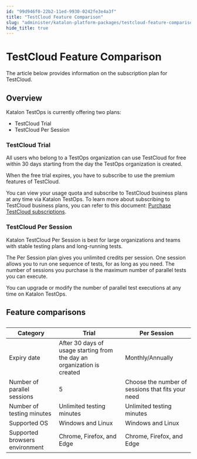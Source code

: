 ```yaml
---
id: "99d946f0-22b2-11ed-9930-0242fe3e4a3f"
title: "TestCloud Feature Comparison"
slug: "administer/katalon-platform-packages/testcloud-feature-comparison"
hide_title: true
---
```


# <a id="id" class="anchor_top_offset"/><a id="ariaid-title1" class="anchor_top_offset"/>TestCloud Feature Comparison

<p xmlns="http://www.w3.org/1999/xhtml" className="p">The article below provides information on the subscription plan   for TestCloud.</p> 

## <a id="id_1" class="anchor_top_offset"/>Overview

<p xmlns="http://www.w3.org/1999/xhtml" className="p">Katalon TestOps is currently offering two plans:</p> 
<ul xmlns="http://www.w3.org/1999/xhtml" className="ul"><li className="li">TestCloud Trial</li><li className="li">TestCloud Per Session</li></ul> 
      

### <a id="id_2" class="anchor_top_offset"/>TestCloud Trial

      
        
<p xmlns="http://www.w3.org/1999/xhtml" className="p">All users who belong to a TestOps organization can use TestCloud   for free within 30 days starting from the day the TestOps   organization is created.</p> 
        
<p xmlns="http://www.w3.org/1999/xhtml" className="p">When the free trial expires, you have to subscribe to use the   premium features of TestCloud.</p> 
        
<p xmlns="http://www.w3.org/1999/xhtml" className="p">You can view your usage quota and subscribe to TestCloud   business plans at any time via Katalon TestOps. To learn more about   subscribing to TestCloud business plans, you can refer to this   document: <a className="xref" href="/administer/administration-tasks/subscription-management/testcloud-subscription/subscribe-to-testcloud">Purchase     TestCloud subscriptions</a>.</p> 
      
    
      

### <a id="id_3" class="anchor_top_offset"/>TestCloud Per Session

      
        
<p xmlns="http://www.w3.org/1999/xhtml" className="p">Katalon TestCloud Per Session is best for large organizations   and teams with stable testing plans and long-running tests.</p> 
        
<p xmlns="http://www.w3.org/1999/xhtml" className="p">The Per Session plan gives you unlimited credits per session.   One session allows you to run one sequence of tests, for as long as   you need. The number of sessions you purchase is the maximum number   of parallel tests you can execute.</p> 
        
<p xmlns="http://www.w3.org/1999/xhtml" className="p">You can upgrade or modify the number of parallel test executions   at any time on Katalon TestOps.</p> 
      
    

## <a id="id_4" class="anchor_top_offset"/>Feature comparisons

<table xmlns="http://www.w3.org/1999/xhtml" className="table anchor_top_offset" id="id_4__ed8bdce6-f8fd-4b24-b678-96944378a1cd"><caption /><colgroup><col /><col /><col /></colgroup><thead className="thead"><tr className><th className="entry anchor_top_offset" id="id_4__ed8bdce6-f8fd-4b24-b678-96944378a1cd__entry__1">Category</th><th className="entry anchor_top_offset" id="id_4__ed8bdce6-f8fd-4b24-b678-96944378a1cd__entry__2">Trial</th><th className="entry anchor_top_offset" id="id_4__ed8bdce6-f8fd-4b24-b678-96944378a1cd__entry__3">Per Session</th></tr></thead><tbody className="tbody"><tr className><td className="entry" headers="id_4__ed8bdce6-f8fd-4b24-b678-96944378a1cd__entry__1 id_4__ed8bdce6-f8fd-4b24-b678-96944378a1cd__entry__2 id_4__ed8bdce6-f8fd-4b24-b678-96944378a1cd__entry__3 ">Expiry date</td><td className="entry" headers="id_4__ed8bdce6-f8fd-4b24-b678-96944378a1cd__entry__1 id_4__ed8bdce6-f8fd-4b24-b678-96944378a1cd__entry__2 id_4__ed8bdce6-f8fd-4b24-b678-96944378a1cd__entry__3 ">After 30 days of usage starting from the day an organization is         created</td><td className="entry" headers="id_4__ed8bdce6-f8fd-4b24-b678-96944378a1cd__entry__1 id_4__ed8bdce6-f8fd-4b24-b678-96944378a1cd__entry__2 id_4__ed8bdce6-f8fd-4b24-b678-96944378a1cd__entry__3 ">Monthly/Annually</td></tr><tr className><td className="entry" headers="id_4__ed8bdce6-f8fd-4b24-b678-96944378a1cd__entry__1 id_4__ed8bdce6-f8fd-4b24-b678-96944378a1cd__entry__2 id_4__ed8bdce6-f8fd-4b24-b678-96944378a1cd__entry__3 ">Number of parallel sessions</td><td className="entry" headers="id_4__ed8bdce6-f8fd-4b24-b678-96944378a1cd__entry__1 id_4__ed8bdce6-f8fd-4b24-b678-96944378a1cd__entry__2 id_4__ed8bdce6-f8fd-4b24-b678-96944378a1cd__entry__3 ">5</td><td className="entry" headers="id_4__ed8bdce6-f8fd-4b24-b678-96944378a1cd__entry__1 id_4__ed8bdce6-f8fd-4b24-b678-96944378a1cd__entry__2 id_4__ed8bdce6-f8fd-4b24-b678-96944378a1cd__entry__3 ">Choose the number of sessions that fits your need</td></tr><tr className><td className="entry" headers="id_4__ed8bdce6-f8fd-4b24-b678-96944378a1cd__entry__1 id_4__ed8bdce6-f8fd-4b24-b678-96944378a1cd__entry__2 id_4__ed8bdce6-f8fd-4b24-b678-96944378a1cd__entry__3 ">Number of testing minutes</td><td className="entry" headers="id_4__ed8bdce6-f8fd-4b24-b678-96944378a1cd__entry__1 id_4__ed8bdce6-f8fd-4b24-b678-96944378a1cd__entry__2 id_4__ed8bdce6-f8fd-4b24-b678-96944378a1cd__entry__3 ">Unlimited testing minutes</td><td className="entry" headers="id_4__ed8bdce6-f8fd-4b24-b678-96944378a1cd__entry__1 id_4__ed8bdce6-f8fd-4b24-b678-96944378a1cd__entry__2 id_4__ed8bdce6-f8fd-4b24-b678-96944378a1cd__entry__3 ">Unlimited testing minutes</td></tr><tr className><td className="entry" headers="id_4__ed8bdce6-f8fd-4b24-b678-96944378a1cd__entry__1 id_4__ed8bdce6-f8fd-4b24-b678-96944378a1cd__entry__2 id_4__ed8bdce6-f8fd-4b24-b678-96944378a1cd__entry__3 ">Supported OS</td><td className="entry" headers="id_4__ed8bdce6-f8fd-4b24-b678-96944378a1cd__entry__1 id_4__ed8bdce6-f8fd-4b24-b678-96944378a1cd__entry__2 id_4__ed8bdce6-f8fd-4b24-b678-96944378a1cd__entry__3 ">Windows and Linux</td><td className="entry" headers="id_4__ed8bdce6-f8fd-4b24-b678-96944378a1cd__entry__1 id_4__ed8bdce6-f8fd-4b24-b678-96944378a1cd__entry__2 id_4__ed8bdce6-f8fd-4b24-b678-96944378a1cd__entry__3 ">Windows and Linux</td></tr><tr className><td className="entry" headers="id_4__ed8bdce6-f8fd-4b24-b678-96944378a1cd__entry__1 id_4__ed8bdce6-f8fd-4b24-b678-96944378a1cd__entry__2 id_4__ed8bdce6-f8fd-4b24-b678-96944378a1cd__entry__3 ">Supported browsers environment</td><td className="entry" headers="id_4__ed8bdce6-f8fd-4b24-b678-96944378a1cd__entry__1 id_4__ed8bdce6-f8fd-4b24-b678-96944378a1cd__entry__2 id_4__ed8bdce6-f8fd-4b24-b678-96944378a1cd__entry__3 ">Chrome, Firefox, and Edge</td><td className="entry" headers="id_4__ed8bdce6-f8fd-4b24-b678-96944378a1cd__entry__1 id_4__ed8bdce6-f8fd-4b24-b678-96944378a1cd__entry__2 id_4__ed8bdce6-f8fd-4b24-b678-96944378a1cd__entry__3 ">Chrome, Firefox, and Edge</td></tr></tbody></table> 
